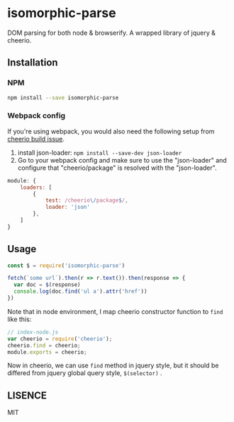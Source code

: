 # isomorphic-parse

DOM parsing for both node & browserify. A wrapped library of jquery & cheerio.

## Installation

### NPM

```bash
npm install --save isomorphic-parse
```

### Webpack config

If you're using webpack, you would also need the following setup from [cheerio build issue](https://github.com/cheeriojs/cheerio/pull/801).

1. install json-loader: `npm install --save-dev json-loader`
2. Go to your webpack config and make sure to use the "json-loader" and configure that "cheerio/package" is resolved with the "json-loader".

```js
module: {
    loaders: [
        {
            test: /cheerio\/package$/,
            loader: 'json'
        },
    ]
}
```



## Usage

```js
const $ = require('isomorphic-parse')

fetch(`some url`).then(r => r.text()).then(response => {
  var doc = $(response)
  console.log(doc.find('ul a').attr('href'))
})
```

Note that in node environment, I map cheerio constructor function to `find` like this:

```js
// index-node.js
var cheerio = require('cheerio');
cheerio.find = cheerio;
module.exports = cheerio;
```

Now in cheerio, we can use `find` method in jquery style, but it should be differed from jquery global query style,  `$(selector)` .



## LISENCE

MIT
